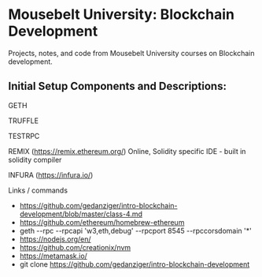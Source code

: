 # Mousebelt University: Blockchain Development
Projects, notes, and code from Mousebelt University courses on Blockchain development. 

## Initial Setup Components and Descriptions:

GETH

TRUFFLE

TESTRPC

REMIX (https://remix.ethereum.org/) 
Online, Solidity specific IDE - built in solidity compiler

INFURA (https://infura.io/) 


Links / commands
- https://github.com/gedanziger/intro-blockchain-development/blob/master/class-4.md
- https://github.com/ethereum/homebrew-ethereum
- geth --rpc --rpcapi 'w3,eth,debug' --rpcport 8545 --rpccorsdomain '*'
- https://nodejs.org/en/
- https://github.com/creationix/nvm
- https://metamask.io/
- git clone https://github.com/gedanziger/intro-blockchain-development

